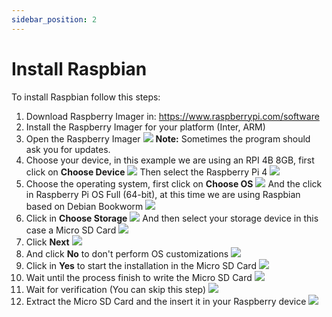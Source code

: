 ```yaml
---
sidebar_position: 2
---
```


# Install Raspbian
To install Raspbian follow this steps:
1. Download Raspberry Imager in: https://www.raspberrypi.com/software
2. Install the Raspberry Imager for your platform (Inter, ARM)
3. Open the Raspberry Imager
![](/img/rpi-install/s1.png)
**Note:** Sometimes the program should ask you for updates.
4. Choose your device, in this example we are using an RPI 4B 8GB, first click on **Choose Device**
![](/img/rpi-install/s2.png)
Then select the Raspberry Pi 4
![](/img/rpi-install/s3.png)
5. Choose the operating system, first click on **Choose OS** 
![](/img/rpi-install/s2.png)
And the click in Raspberry Pi OS Full (64-bit), at this time we are using Raspbian based on Debian Bookworm
![](/img/rpi-install/s5.png)
6. Click in **Choose Storage**
![](/img/rpi-install/s2.png)
And then select your storage device in this case a Micro SD Card
![](/img/rpi-install/s6.png)
7. Click **Next**
![](/img/rpi-install/s2.png)
8. And click **No** to don't perform OS customizations
![](/img/rpi-install/s7.png)
9. Click in **Yes** to start the installation in the Micro SD Card
![](/img/rpi-install/s8.png)
10. Wait until the process finish to write the Micro SD Card
![](/img/rpi-install/s9.png)
11. Wait for verification (You can skip this step)
![](/img/rpi-install/s10.png)
12. Extract the Micro SD Card and the insert it in your Raspberry device
![](/img/rpi-install/s11.png)
